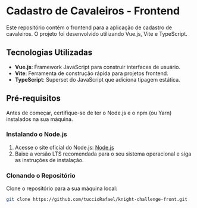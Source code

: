 # Cadastro de Cavaleiros - Frontend

Este repositório contém o frontend para a aplicação de cadastro de cavaleiros. O projeto foi desenvolvido utilizando Vue.js, Vite e TypeScript.

## Tecnologias Utilizadas

- **Vue.js**: Framework JavaScript para construir interfaces de usuário.
- **Vite**: Ferramenta de construção rápida para projetos frontend.
- **TypeScript**: Superset do JavaScript que adiciona tipagem estática.

## Pré-requisitos

Antes de começar, certifique-se de ter o Node.js e o npm (ou Yarn) instalados na sua máquina.

### Instalando o Node.js

1. Acesse o site oficial do Node.js: [Node.js](https://nodejs.org/)
2. Baixe a versão LTS recomendada para o seu sistema operacional e siga as instruções de instalação.

### Clonando o Repositório

Clone o repositório para a sua máquina local:

```bash
git clone https://github.com/tuccioRafael/knight-challenge-front.git